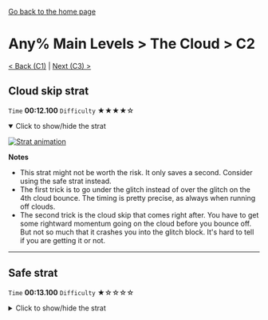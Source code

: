 [Go back to the home page](https://github.com/Doublevil/scbspeedrun)

# Any% Main Levels > The Cloud > C2

[< Back (C1)](https://github.com/Doublevil/scbspeedrun/blob/main/levels/any_ml/C/C1.md) | [Next (C3) >](https://github.com/Doublevil/scbspeedrun/blob/main/levels/any_ml/C/C3.md)

## Cloud skip strat

`Time` **00:12.100** `Difficulty` ★★★★☆
<details open>
  <summary>Click to show/hide the strat</summary>

  [![Strat animation](https://github.com/Doublevil/scbspeedrun/blob/main/media/levels/C/C2_CloudSkip.webp)](https://github.com/Doublevil/scbspeedrun/blob/main/media/levels/C/C2_CloudSkip.mp4?raw=true)

  **Notes**
  - This strat might not be worth the risk. It only saves a second. Consider using the safe strat instead.
  - The first trick is to go under the glitch instead of over the glitch on the 4th cloud bounce. The timing is pretty precise, as always when running off clouds.
  - The second trick is the cloud skip that comes right after. You have to get some rightward momentum going on the cloud before you bounce off. But not so much that it crashes you into the glitch block. It's hard to tell if you are getting it or not.
</details>

---
## Safe strat

`Time` **00:13.100** `Difficulty` ★☆☆☆☆
<details>
  <summary>Click to show/hide the strat</summary>

  [![Strat animation](https://github.com/Doublevil/scbspeedrun/blob/main/media/levels/C/C2_NormalStrat.webp)](https://github.com/Doublevil/scbspeedrun/blob/main/media/levels/C/C2_NormalStrat.mp4?raw=true)
</details>

